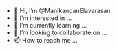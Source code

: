 - 👋 Hi, I’m @ManikandanElavarasan
- 👀 I’m interested in ...
- 🌱 I’m currently learning ...
- 💞️ I’m looking to collaborate on ...
- 📫 How to reach me ...

<!---
ManikandanElavarasan/ManikandanElavarasan is a ✨ special ✨ repository because its `README.md` (this file) appears on your GitHub profile.
You can click the Preview link to take a look at your changes.
--->
